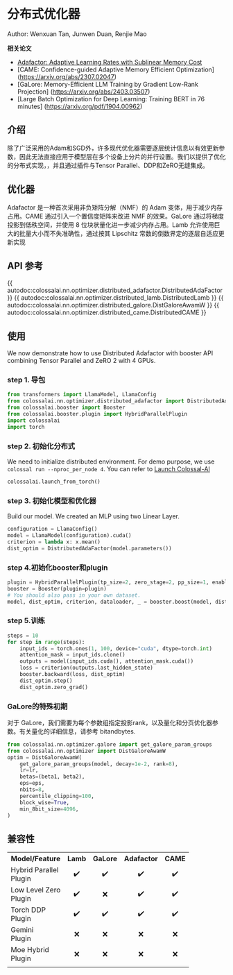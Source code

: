 # 分布式优化器

Author: Wenxuan Tan, Junwen Duan, Renjie Mao

**相关论文**
- [Adafactor: Adaptive Learning Rates with Sublinear Memory Cost](https://arxiv.org/abs/1804.04235)
- [CAME: Confidence-guided Adaptive Memory Efficient Optimization] (https://arxiv.org/abs/2307.02047)
- [GaLore: Memory-Efficient LLM Training by Gradient Low-Rank Projection] (https://arxiv.org/abs/2403.03507)
- [Large Batch Optimization for Deep Learning: Training BERT in 76 minutes] (https://arxiv.org/pdf/1904.00962)

## 介绍
除了广泛采用的Adam和SGD外，许多现代优化器需要逐层统计信息以有效更新参数，因此无法直接应用于模型层在多个设备上分片的并行设置。我们以提供了优化的分布式实现，，并且通过插件与Tensor Parallel、DDP和ZeRO无缝集成。
## 优化器
Adafactor 是一种首次采用非负矩阵分解（NMF）的 Adam 变体，用于减少内存占用。CAME 通过引入一个置信度矩阵来改进 NMF 的效果。GaLore 通过将梯度投影到低秩空间，并使用 8 位块状量化进一步减少内存占用。Lamb 允许使用巨大的批量大小而不失准确性，通过按其 Lipschitz 常数的倒数界定的逐层自适应更新实现

## API 参考

{{ autodoc:colossalai.nn.optimizer.distributed_adafactor.DistributedAdaFactor }}
{{ autodoc:colossalai.nn.optimizer.distributed_lamb.DistributedLamb }}
{{ autodoc:colossalai.nn.optimizer.distributed_galore.DistGaloreAwamW }}
{{ autodoc:colossalai.nn.optimizer.distributed_came.DistributedCAME }}

## 使用
We now demonstrate how to use Distributed Adafactor with booster API combining Tensor Parallel and ZeRO 2 with 4 GPUs.
### step 1. 导包

```python
from transformers import LlamaModel, LlamaConfig
from colossalai.nn.optimizer.distributed_adafactor import DistributedAdaFactor
from colossalai.booster import Booster
from colossalai.booster.plugin import HybridParallelPlugin
import colossalai
import torch
```

### step 2. 初始化分布式
We need to initialize distributed environment. For demo purpose, we use `colossal run --nproc_per_node 4`. You can refer to [Launch Colossal-AI](../basics/launch_colossalai.md)

```python
colossalai.launch_from_torch()
```

### step 3. 初始化模型和优化器
Build our model. We created an MLP using two Linear Layer.

```python
configuration = LlamaConfig()
model = LlamaModel(configuration).cuda()
criterion = lambda x: x.mean()
dist_optim = DistributedAdaFactor(model.parameters())

```

### step 4.初始化booster和plugin

```python
plugin = HybridParallelPlugin(tp_size=2, zero_stage=2, pp_size=1, enable_all_optimization=True)
booster = Booster(plugin=plugin)
# You should also pass in your own dataset.
model, dist_optim, criterion, dataloader, _ = booster.boost(model, dist_optim, criterion)

```
### step 5.训练
```python
steps = 10
for step in range(steps):
    input_ids = torch.ones(1, 100, device="cuda", dtype=torch.int)
    attention_mask = input_ids.clone()
    outputs = model(input_ids.cuda(), attention_mask.cuda())
    loss = criterion(outputs.last_hidden_state)
    booster.backward(loss, dist_optim)
    dist_optim.step()
    dist_optim.zero_grad()
```
### GaLore的特殊初期
对于 GaLore，我们需要为每个参数组指定投影rank，以及量化和分页优化器参数。有关量化的详细信息，请参考 bitandbytes.
```python
from colossalai.nn.optimizer.galore import get_galore_param_groups
from colossalai.nn.optimizer import DistGaloreAwamW
optim = DistGaloreAwamW(
    get_galore_param_groups(model, decay=1e-2, rank=8),
    lr=lr,
    betas=(beta1, beta2),
    eps=eps,
    nbits=8,
    percentile_clipping=100,
    block_wise=True,
    min_8bit_size=4096,
)
```

## 兼容性
<table>
  <tr>
    <th nowrap="nowrap">Model/Feature</th>
    <th nowrap="nowrap" align="center" title="Lamb">Lamb</th>
    <th nowrap="nowrap" align="center" title="GaLore">GaLore</th>
    <th nowrap="nowrap" align="center" title="Adafactor">Adafactor</th>
    <th nowrap="nowrap" align="center" title="CAME">CAME</th>
  </tr>
  <tr>
    <td nowrap="nowrap">Hybrid Parallel<br />Plugin</td>
    <td nowrap="nowrap" align="center">✔️</td>
    <td nowrap="nowrap" align="center">✔️</td>
    <td nowrap="nowrap" align="center">✔️</td>
    <td nowrap="nowrap" align="center">✔️</td>
  </tr>
  <tr>
    <td nowrap="nowrap">Low Level Zero<br />Plugin</td>
    <td nowrap="nowrap" align="center">✔️</td>
    <td nowrap="nowrap" align="center">❌</td>
    <td nowrap="nowrap" align="center">✔️</td>
    <td nowrap="nowrap" align="center">✔️</td>
  </tr>
  <tr>
    <td nowrap="nowrap">Torch DDP<br />Plugin</td>
    <td nowrap="nowrap" align="center">✔️</td>
    <td nowrap="nowrap" align="center">✔️</td>
    <td nowrap="nowrap" align="center">✔️</td>
    <td nowrap="nowrap" align="center">✔️</td>
  </tr>
  <tr>
    <td nowrap="nowrap">Gemini<br />Plugin</td>
    <td nowrap="nowrap" align="center">❌</td>
    <td nowrap="nowrap" align="center">❌</td>
    <td nowrap="nowrap" align="center">❌</td>
    <td nowrap="nowrap" align="center">❌</td>
  </tr>
  <tr>
    <td nowrap="nowrap">Moe Hybrid<br />Plugin</td>
    <td nowrap="nowrap" align="center">❌</td>
    <td nowrap="nowrap" align="center">❌</td>
    <td nowrap="nowrap" align="center">❌</td>
    <td nowrap="nowrap" align="center">❌</td>
  </tr>
  <tr>
    <td colspan="39"></td>
  </tr>
</table>

<!-- doc-test-command: python test_dist_optim.py  -->
